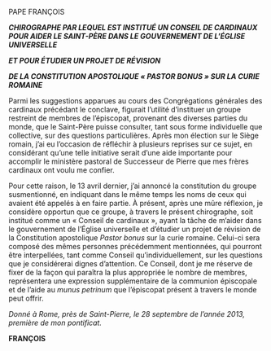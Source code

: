 PAPE FRANÇOIS

***CHIROGRAPHE PAR LEQUEL EST INSTITUÉ UN CONSEIL DE CARDINAUX POUR AIDER LE SAINT-PÈRE DANS LE GOUVERNEMENT DE L'ÉGLISE UNIVERSELLE***

***ET POUR ÉTUDIER UN PROJET DE RÉVISION***

***DE LA CONSTITUTION APOSTOLIQUE « *PASTOR BONUS* » SUR LA CURIE ROMAINE***

Parmi les suggestions apparues au cours des Congrégations générales des cardinaux précédant le conclave, figurait l’utilité d’instituer un groupe restreint de membres de l’épiscopat, provenant des diverses parties du monde, que le Saint-Père puisse consulter, tant sous forme individuelle que collective, sur des questions particulières. Après mon élection sur le Siège romain, j’ai eu l’occasion de réfléchir à plusieurs reprises sur ce sujet, en considérant qu’une telle initiative serait d’une aide importante pour accomplir le ministère pastoral de Successeur de Pierre que mes frères cardinaux ont voulu me confier.

Pour cette raison, le 13 avril dernier, j’ai annoncé la constitution du groupe susmentionné, en indiquant dans le même temps les noms de ceux qui avaient été appelés à en faire partie. À présent, après une mûre réflexion, je considère opportun que ce groupe, à travers le présent chirographe, soit institué comme un « Conseil de cardinaux », ayant la tâche de m’aider dans le gouvernement de l’Église universelle et d’étudier un projet de révision de la Constitution apostolique *Pastor bonus* sur la curie romaine. Celui-ci sera composé des mêmes personnes précédemment mentionnées, qui pourront être interpellées, tant comme Conseil qu’individuellement, sur les questions que je considérerai dignes d’attention. Ce Conseil, dont je me réserve de fixer de la façon qui paraîtra la plus appropriée le nombre de membres, représentera une expression supplémentaire de la communion épiscopale et de l’aide au *munus petrinum* que l’épiscopat présent à travers le monde peut offrir.

*Donné à Rome, près de Saint-Pierre, le 28 septembre de l’année 2013, première de mon pontificat.*

**FRANÇOIS**
